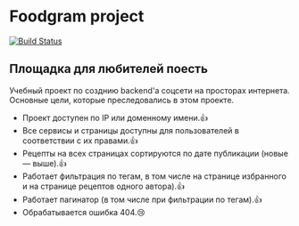 # Foodgram project

[![Build Status](https://travis-ci.org/joemccann/dillinger.svg?branch=master)](https://travis-ci.org/joemccann/dillinger)

## Площадка для любителей поесть

Учебный проект по созднию backend'а соцсети на просторах интернета.
Основные цели, которые преследовались в этом проекте.

- Проект доступен по IP или доменному имени.👍
- Все сервисы и страницы доступны для пользователей в соответствии с их правами.👍
- Рецепты на всех страницах сортируются по дате публикации (новые — выше).👍
- Работает фильтрация по тегам, в том числе на странице избранного и на странице рецептов одного автора).👍
- Работает пагинатор (в том числе при фильтрации по тегам).👍
- Обрабатывается ошибка 404.😢
